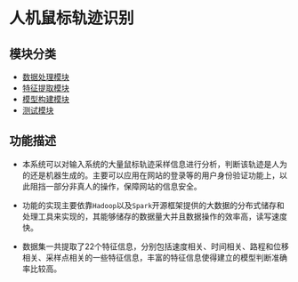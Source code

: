 # 人机鼠标轨迹识别
## 模块分类
* [数据处理模块](https://github.com/XiaoTang233/mouse-track-recognition/blob/main/ProcessData.java)
* [特征提取模块](https://github.com/XiaoTang233/mouse-track-recognition)
* [模型构建模块](https://github.com/XiaoTang233/mouse-track-recognition)
* [测试模块](https://github.com/XiaoTang233/mouse-track-recognition)

## 功能描述
* 本系统可以对输入系统的大量鼠标轨迹采样信息进行分析，判断该轨迹是人为的还是机器生成的。主要可以应用在网站的登录等的用户身份验证功能上，以此阻挡一部分非真人的操作，保障网站的信息安全。

* 功能的实现主要依靠`Hadoop`以及`Spark`开源框架提供的大数据的分布式储存和处理工具来实现的，其能够储存的数据量大并且数据操作的效率高，读写速度快。

* 数据集一共提取了22个特征信息，分别包括速度相关、时间相关、路程和位移相关、采样点相关的一些特征信息，丰富的特征信息使得建立的模型判断准确率比较高。
